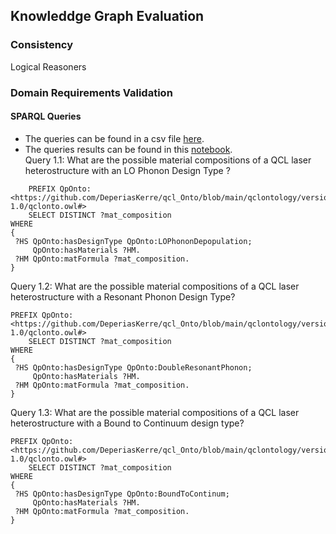 ## Knowleddge Graph Evaluation

### Consistency
Logical Reasoners

### Domain Requirements Validation
#### SPARQL Queries
* The queries can be found in a csv file [here](https://github.com/DeperiasKerre/qKG/blob/main/Results/KG/Competency%20Questions.csv).
* The queries results can be found in this [notebook](https://github.com/DeperiasKerre/qKG/blob/main/Results/KG/Sparql_Queries.ipynb). <br/>
Query 1.1: What are the possible material compositions of a QCL laser heterostructure with an LO
Phonon Design Type ?
```
    PREFIX QpOnto:<https://github.com/DeperiasKerre/qcl_Onto/blob/main/qclontology/version-1.0/qclonto.owl#> 
    SELECT DISTINCT ?mat_composition
WHERE
{
 ?HS QpOnto:hasDesignType QpOnto:LOPhononDepopulation;
     QpOnto:hasMaterials ?HM.
 ?HM QpOnto:matFormula ?mat_composition.
}
```
Query 1.2: What are the possible material compositions of a QCL laser heterostructure with a Resonant Phonon Design Type?
```
PREFIX QpOnto:<https://github.com/DeperiasKerre/qcl_Onto/blob/main/qclontology/version-1.0/qclonto.owl#> 
    SELECT DISTINCT ?mat_composition
WHERE
{
 ?HS QpOnto:hasDesignType QpOnto:DoubleResonantPhonon;
     QpOnto:hasMaterials ?HM.
 ?HM QpOnto:matFormula ?mat_composition.
}
```
Query 1.3: What are the possible material compositions of a QCL laser heterostructure with a Bound to Continuum design type?
```
PREFIX QpOnto:<https://github.com/DeperiasKerre/qcl_Onto/blob/main/qclontology/version-1.0/qclonto.owl#> 
    SELECT DISTINCT ?mat_composition
WHERE
{
 ?HS QpOnto:hasDesignType QpOnto:BoundToContinum;
     QpOnto:hasMaterials ?HM.
 ?HM QpOnto:matFormula ?mat_composition.
}
```
 

